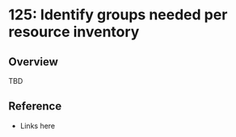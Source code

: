 # 125: Identify groups needed per resource inventory

## Overview

TBD

## Reference

* Links here

